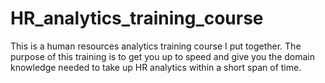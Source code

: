 # HR_analytics_training_course
This is a human resources analytics training course I put together. The purpose of this training is to get you up to speed and give you the domain knowledge  needed to take up HR analytics within a short span of time. 
